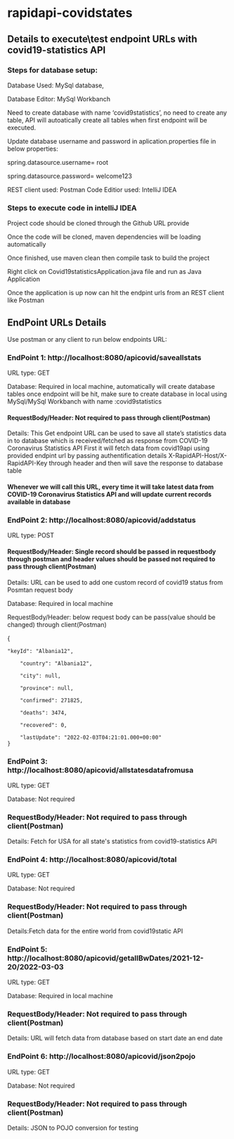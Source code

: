 # rapidapi-covidstates

## Details to execute\test endpoint URLs with  covid19-statistics API  

### Steps for database setup: 

Database Used: MySql database, 

Database Editor: MySql Workbanch

Need to create database with name ‘covid9statistics’, no need to create any table, API will autoatically create all tables when first endpoint will be executed.

Update database username and password in aplication.properties file in below properties:

spring.datasource.username= root

spring.datasource.password= welcome123

REST client used: Postman
Code Editior used: IntelliJ IDEA

### Steps to execute code in intelliJ IDEA

Project code should be cloned through the Github URL provide

Once the code will be cloned, maven dependencies will be loading automatically

Once finished, use maven clean then compile task to build the project

Right click on Covid19statisticsApplication.java file and run as Java Application 

Once the application is up now can hit the endpint urls from an REST client like Postman

## EndPoint URLs Details

Use postman or any client to run below endpoints URL:

### EndPoint 1: http://localhost:8080/apicovid/saveallstats

URL type: GET

Database: Required in local machine, automatically will create database tables once endpoint will be hit, make sure to create database in local using MySql/MySql Workbanch with name :covid9statistics 
#### RequestBody/Header: Not required to pass through client(Postman)
 Details: This Get endpoint URL can be used to save all state’s statistics data in to database which is received/fetched as response from COVID-19 Coronavirus Statistics API
 First it will fetch data from covid19api using provided endpint url by passing authentification details X-RapidAPI-Host/X-RapidAPI-Key through header  and then will save the response to database table
#### Whenever we will call this URL, every time it will take latest data from COVID-19 Coronavirus Statistics API and will update current records available in database

### EndPoint 2: http://localhost:8080/apicovid/addstatus

URL type: POST

#### RequestBody/Header: Single record should be passed in requestbody through postman and header values should be passed not required to pass through client(Postman)
Details: URL can be used to add one custom record of covid19 status from Posmtan request body

Database: Required in local machine

RequestBody/Header: below request body can be pass(value should be changed) through client(Postman)


{

	"keyId": "Albania12",
				
        "country": "Albania12",
				
        "city": null,
				
        "province": null,
				
        "confirmed": 271825,
				
        "deaths": 3474,
				
        "recovered": 0,
				
        "lastUpdate": "2022-02-03T04:21:01.000+00:00"
    }

### EndPoint 3: http://localhost:8080/apicovid/allstatesdatafromusa

URL type: GET

Database: Not required

### RequestBody/Header: Not required to pass through client(Postman)

Details: Fetch for USA for all state's statistics from covid19-statistics API

### EndPoint 4: http://localhost:8080/apicovid/total

URL type: GET

Database: Not required

### RequestBody/Header: Not required to pass through client(Postman)

Details:Fetch data for the entire world from covid19static API

### EndPoint 5: http://localhost:8080/apicovid/getallBwDates/2021-12-20/2022-03-03

URL type: GET

Database: Required in local machine

###  RequestBody/Header: Not required to pass through client(Postman)

Details: URL will fetch data from database based on start date an end date

### EndPoint 6: http://localhost:8080/apicovid/json2pojo

URL type: GET

Database: Not required

### RequestBody/Header: Not required to pass through client(Postman)

Details: JSON to POJO conversion for testing 

